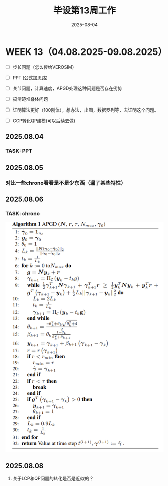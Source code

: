 ﻿---
title: 毕设第13周工作
date: 2025-08-04
layout: note
excerpt: APGD收尾工作，做一个PPT展示:)
---


# WEEK 13（04.08.2025-09.08.2025）

- [ ] 步长问题（怎么传给VEROSIM）


- [ ] PPT (公式加思路)
- [ ] 关节问题，计算速度，APGD处理这种问题是否存在劣势
- [ ] 搞清楚堆叠体问题
- [ ] 证明算法更好（100刚体），想办法，出图，数据罗列等，去证明这个问题。
- [ ] CCP转化QP建模(可以后续去做)


## 2025.08.04

### TASK: PPT

## 2025.08.05

### 对比一些chrono看看是不是少东西（漏了某些特性）

## 2025.08.06

### TASK: chrono

![A P G D](../MA_weeklyplan_image/APGD.png)

## 2025.08.08

1. 关于LCP和QP问题的转化是否是近似的？


    
